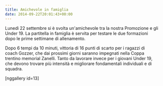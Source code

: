 ```yaml
---
title: Amichevole in famiglia
date: 2014-09-22T20:01:43+00:00
---
```

Lunedì 22 settembre si è svolta un'amichevole tra la nostra Promozione e gli Under 19. La partitella in famiglia è servita per testare le due formazioni dopo le prime settimane di allenamento.

Dopo 6 tempi da 10 minuti, vittoria di 16 punti di scarto per i ragazzi di coach Gozzer, che dai prossimi giorni saranno impegnati nella Coppa trentino memorial Zanelli. Tanto da lavorare invece per i giovani Under 19, che devono trovare più intensità e migliorare fondamentali individuali e di squadra.

[nggallery id=13]